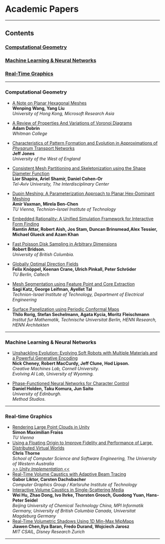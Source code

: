 Academic Papers
======
---
## Contents
### [Computational Geometry](https://github.com/GeorgeAdamon/ModernComputerGraphicsResources/blob/master/Categories/Publications/Academic%20Papers.md#computational-geometry-1)
### [Machine Learning & Neural Networks](https://github.com/GeorgeAdamon/ModernComputerGraphicsResources/blob/master/Categories/Publications/Academic%20Papers.md#machine-learning--neural-networks-1)
### [Real-Time Graphics](https://github.com/GeorgeAdamon/ModernComputerGraphicsResources/blob/master/Categories/Publications/Academic%20Papers.md#real-time-graphics-1)

---

### Computational Geometry
* [A Note on Planar Hexagonal Meshes](https://www.microsoft.com/en-us/research/wp-content/uploads/2016/12/A-Note-on-Planar-Hexagonal-Meshes.pdf)<br/>**Wenping Wang, Yang Liu**<br/>_University of Hong Kong, Microsoft Research Asia_


* [A Review of Properties And Variations of Voronoi Diagrams](https://www.whitman.edu/Documents/Academics/Mathematics/dobrinat.pdf)<br/>**Adam Dobrin**<br/>_Whitman College_
* [Characteristics of Pattern Formation and Evolution in Approximations of _Physarum_ Transport Networks](http://eprints.uwe.ac.uk/15260/1/artl.2010.16.2.pdf)<br/>**Jeff Jones**<br/>_University of the West of England_
* [Consistent Mesh Partitioning and Skeletonization using the Shape Diameter Function](http://www.cs.jhu.edu/~misha/ReadingSeminar/Papers/Shapira08.pdf)<br/>**Lior Shapira, Ariel Shamir, Daniel Cohen-Or**<br/>_Tel-Aviv University, The Interdisciplinary Center_
* [Dupin Meshing: A Parameterization Approach to Planar Hex-Dominant Meshing](http://www.staff.science.uu.nl/~vaxma001/paphdm.pdf)<br/>**Amir Vaxman, Mirela Ben-Chen**<br/>_TU Vienna, Technion–Israel Institute of Technology_
* [Embedded Rationality: A Unified Simulation Framework for Interactive Form Finding](https://d2f99xq7vri1nk.cloudfront.net/legacy_app_files/pdf/complexconstraint_Published_Version.pdf)<br/>**Ramtin Attar, Robert Aish, Jos Stam, Duncan Brinsmead,Alex Tessier, Michael Glueck and Azam Khan**
* [Fast Poisson Disk Sampling in Arbitrary Dimensions](https://www.cct.lsu.edu/~fharhad/ganbatte/siggraph2007/CD2/content/sketches/0250.pdf)<br/>**Robert Bridson.**<br/>_University of British Columbia._
* [Globally Optimal Direction Fields](https://www.cs.cmu.edu/~kmcrane/Projects/GloballyOptimalDirectionFields/paper.pdf)<br/>**Felix Knöppel, Keenan Crane, Ulrich Pinkall, Peter Schröder**<br/>_TU Berlin, Caltech_
* [Mesh Segmentation using Feature Point and Core Extraction](http://webee.technion.ac.il/~ayellet/Ps/KatzLeifmanTal.pdf)<br/>**Sagi Katz, George Leifman, Ayellet Tal**<br/>_Technion-Israel Institute of Technology, Department of Electrical Engineering_
* [Surface Panelization using Periodic Conformal Maps](http://sechel.de/publications/AAG2014Periodic.pdf)<br/>**Thilo Rorig, Stefan Sechelmann, Agata Kycia, Moritz Fleischmann**<br/>_Institut fur Mathematik, Technische Universitat Berlin, HENN Research, HENN Architekten_

---

### Machine Learning & Neural Networks
* [Unshackling Evolution: Evolving Soft Robots with Multiple Materials and a Powerful Generative Encoding](http://jeffclune.com/publications/2013_Softbots_GECCO.pdf)<br/>**Nick Cheney, Robert MacCurdy, Jeff Clune, Hod Lipson.**<br/>_Creative Machines Lab, Cornell University.<br/>Evolving AI Lab, University of Wyoming._

* [Phase-Functioned Neural Networks for Character Control](http://theorangeduck.com/media/uploads/other_stuff/phasefunction.pdf)<br/>**Daniel Holden, Taku Komura, Jun Saito**<br/>_University of Edinburgh.<br/>Method Studios._

---

### Real-time Graphics
* [Rendering Large Point Clouds in Unity](https://www.cg.tuwien.ac.at/research/publications/2017/FRAISS-2017-PCU/FRAISS-2017-PCU-thesis.pdf)<br/>**Simon Maximilian Fraiss**<br/>_TU Vienna_
* [Using a Floating Origin to Improve Fidelity and Performance of Large, Distributed Virtual Worlds](http://citeseerx.ist.psu.edu/viewdoc/download?doi=10.1.1.471.7201&rep=rep1&type=pdf)<br/>**Chris Thorne**<br/>_School of Computer Science and Software Engineering, The University of Western Australia_<br/>[_>> Unity Implementation <<_](http://wiki.unity3d.com/index.php?title=Floating_Origin)
* [Real-Time Volume Caustics with Adaptive Beam Tracing](https://cg.ivd.kit.edu/downloads/VolumeCaustics_Preprint.pdf)<br/>**Gabor Liktor, Carsten Dachsbacher**<br/>_Computer Graphics Group / Karlsruhe Institute of Technology_
* [Interactive Volume Caustics in Single-Scattering Media](https://sci-hub.tw/http://dx.doi.org/10.1145/1730804.1730822)<br/>**Wei Hu, Zhao Dong, Ivo Ihrke, Thorsten Grosch, Guodong Yuan, Hans-Peter Seidel**<br/>_Beijing University of Chemical Technology China, MPI Informatik Germany, University of British Columbia Canada, Universitat Magdeburg Germany_
* [Real-Time Volumetric Shadows Using 1D Min-Max MipMaps](http://groups.csail.mit.edu/graphics/mmvs/mmvs.pdf)<br/>**Jiawen Chen,Ilya Baran, Fredo Durand, Wojciech Jarosz**<br/>_MIT CSAIL, Disney Research Zurich_

---


